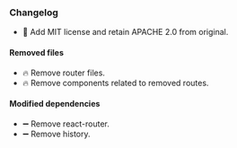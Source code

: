 ### Changelog
* 📄 Add MIT license and retain APACHE 2.0 from original.
    

#### Removed files
* 🔥 Remove router files.
* 🔥 Remove components related to removed routes.

#### Modified dependencies
* ➖ Remove react-router.
* ➖ Remove history.